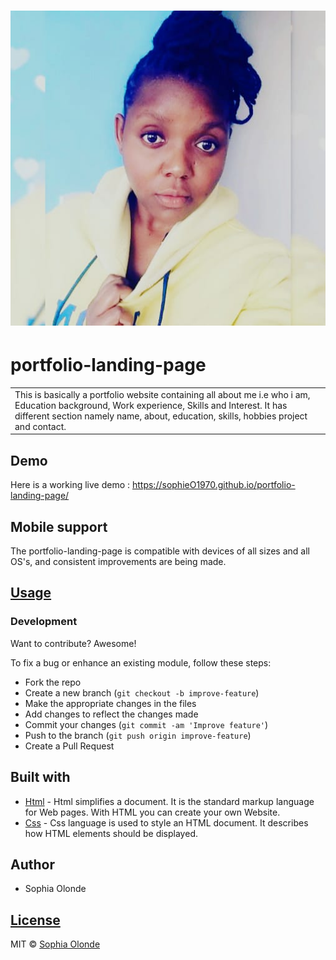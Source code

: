 # ![portfolio-landing-page](images/image.png)
# portfolio-landing-page
<table> 
<tr>
<td>
  This is basically a portfolio website containing all about me i.e who i am, Education background, Work experience, Skills and Interest. It has different section namely name, about, education, skills, hobbies project and contact.
</td>
</tr>
</table>

## Demo
Here is a working live demo :  https://sophieO1970.github.io/portfolio-landing-page/

## Mobile support
The portfolio-landing-page is compatible with devices of all sizes and all OS's, and consistent improvements are being made.

## [Usage](https://sophieO1970.github.io/portfolio-landing-page/) 

### Development
Want to contribute? Awesome!

To fix a bug or enhance an existing module, follow these steps:

- Fork the repo
- Create a new branch (`git checkout -b improve-feature`)
- Make the appropriate changes in the files
- Add changes to reflect the changes made
- Commit your changes (`git commit -am 'Improve feature'`)
- Push to the branch (`git push origin improve-feature`)
- Create a Pull Request 

## Built with 

- [Html](https://www.w3schools.com/html/) - Html simplifies a document. It is the standard markup language for Web pages. With HTML you can create your own Website.
- [Css](https://www.w3schools.com/css/) - Css language is used to style an HTML document. It describes how HTML elements should be displayed.

## Author

- Sophia Olonde

## [License](https://github.com/sophieO1970/portfolio-landing-page/blob/master/LICENSE.md)

MIT © [Sophia Olonde](https://github.com/sophieO1970)

